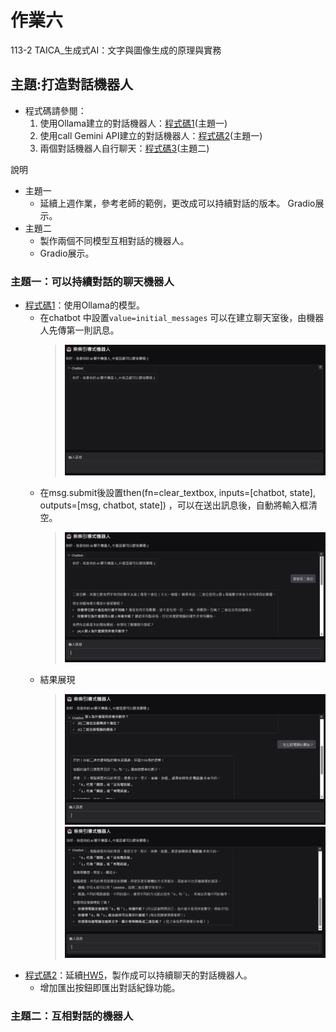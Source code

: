 # 作業六
113-2 TAICA_生成式AI：文字與圖像生成的原理與實務

## 主題:打造對話機器人
- 程式碼請參閱：
  1. 使用Ollama建立的對話機器人：[程式碼1](113_2GenAI_HW6_1.ipynb)(主題一)
  2. 使用call Gemini API建立的對話機器人：[程式碼2](113_2GenAI_HW6_1_5.ipynb)(主題一)
  3. 兩個對話機器人自行聊天：[程式碼3](113_2GenAI_HW6_2.ipynb)(主題二)

說明
- 主題一
  - 延續上週作業，參考老師的範例，更改成可以持續對話的版本。 Gradio展示。
- 主題二
  - 製作兩個不同模型互相對話的機器人。
  - Gradio展示。

###  主題一：可以持續對話的聊天機器人
- [程式碼1](113_2GenAI_HW6_1.ipynb)：使用Ollama的模型。
  - 在chatbot 中設置```value=initial_messages``` 可以在建立聊天室後，由機器人先傳第一則訊息。
    > ![image.png](hw6_1_0.png)
  - 在msg.submit後設置then(fn=clear_textbox, inputs=[chatbot, state], outputs=[msg, chatbot, state]) ，可以在送出訊息後，自動將輸入框清空。
    > ![image.png](hw6_1_1.png)
  - 結果展現
    > ![image.png](hw6_1_2.png)
    > ![image.png](hw6_1_3.png)
- [程式碼2](113_2GenAI_HW6_1_5.ipynb)：延續[HW5](https://github.com/xin-2001/taica_1132_GenAI/tree/77387302be8b04c3690763d69ae67a2bb0ee0f46/HW5)，製作成可以持續聊天的對話機器人。
  - 增加匯出按鈕即匯出對話紀錄功能。

### 主題二：互相對話的機器人

